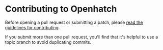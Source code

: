 Contributing to Openhatch
=========================

Before opening a pull request or submitting a patch, please [read the guidelines for contributing](http://openhatch.readthedocs.org/en/latest/contributor/index.html).

If you submit more than one pull request, you'll find that it's helpful to use a topic branch to avoid duplicating commits.
